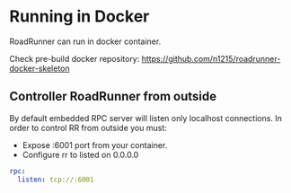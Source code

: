 # Running in Docker
RoadRunner can run in docker container.

Check pre-build docker repository: https://github.com/n1215/roadrunner-docker-skeleton

## Controller RoadRunner from outside
By default embedded RPC server will listen only localhost connections. In order to control RR from outside you must:

* Expose :6001 port from your container.
* Configure rr to listed on 0.0.0.0

```yaml
rpc:
  listen: tcp://:6001
```
